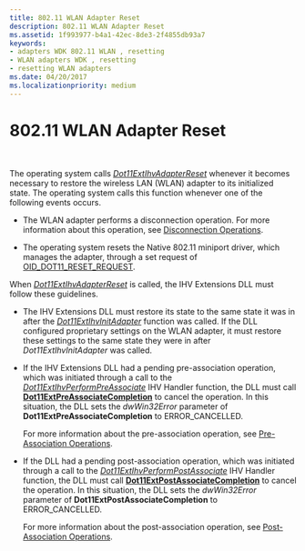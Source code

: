 ```yaml
---
title: 802.11 WLAN Adapter Reset
description: 802.11 WLAN Adapter Reset
ms.assetid: 1f993977-b4a1-42ec-8de3-2f4855db93a7
keywords:
- adapters WDK 802.11 WLAN , resetting
- WLAN adapters WDK , resetting
- resetting WLAN adapters
ms.date: 04/20/2017
ms.localizationpriority: medium
---
```


# 802.11 WLAN Adapter Reset




 

The operating system calls [*Dot11ExtIhvAdapterReset*](https://docs.microsoft.com/windows-hardware/drivers/ddi/wlanihv/nc-wlanihv-dot11extihv_adapter_reset) whenever it becomes necessary to restore the wireless LAN (WLAN) adapter to its initialized state. The operating system calls this function whenever one of the following events occurs.

-   The WLAN adapter performs a disconnection operation. For more information about this operation, see [Disconnection Operations](disconnection-operations.md).

-   The operating system resets the Native 802.11 miniport driver, which manages the adapter, through a set request of [OID\_DOT11\_RESET\_REQUEST](https://docs.microsoft.com/windows-hardware/drivers/network/oid-dot11-reset-request).

When [*Dot11ExtIhvAdapterReset*](https://docs.microsoft.com/windows-hardware/drivers/ddi/wlanihv/nc-wlanihv-dot11extihv_adapter_reset) is called, the IHV Extensions DLL must follow these guidelines.

-   The IHV Extensions DLL must restore its state to the same state it was in after the [*Dot11ExtIhvInitAdapter*](https://docs.microsoft.com/windows-hardware/drivers/ddi/wlanihv/nc-wlanihv-dot11extihv_init_adapter) function was called. If the DLL configured proprietary settings on the WLAN adapter, it must restore these settings to the same state they were in after *Dot11ExtIhvInitAdapter* was called.

-   If the IHV Extensions DLL had a pending pre-association operation, which was initiated through a call to the [*Dot11ExtIhvPerformPreAssociate*](https://docs.microsoft.com/windows-hardware/drivers/ddi/wlanihv/nc-wlanihv-dot11extihv_perform_pre_associate) IHV Handler function, the DLL must call [**Dot11ExtPreAssociateCompletion**](https://docs.microsoft.com/windows-hardware/drivers/ddi/wlanihv/nc-wlanihv-dot11ext_pre_associate_completion) to cancel the operation. In this situation, the DLL sets the *dwWin32Error* parameter of **Dot11ExtPreAssociateCompletion** to ERROR\_CANCELLED.

    For more information about the pre-association operation, see [Pre-Association Operations](pre-association-operations.md).

-   If the DLL had a pending post-association operation, which was initiated through a call to the [*Dot11ExtIhvPerformPostAssociate*](https://docs.microsoft.com/windows-hardware/drivers/ddi/wlanihv/nc-wlanihv-dot11extihv_perform_post_associate) IHV Handler function, the DLL must call [**Dot11ExtPostAssociateCompletion**](https://docs.microsoft.com/windows-hardware/drivers/ddi/wlanihv/nc-wlanihv-dot11ext_post_associate_completion) to cancel the operation. In this situation, the DLL sets the *dwWin32Error* parameter of **Dot11ExtPostAssociateCompletion** to ERROR\_CANCELLED.

    For more information about the post-association operation, see [Post-Association Operations](post-association-operations.md).

 

 





